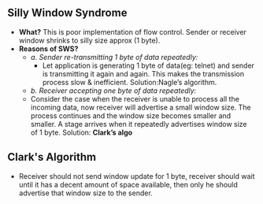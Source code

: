## Silly Window Syndrome
- **What?** This is poor implementation of flow control. Sender or receiver window shrinks to silly size approx (1 byte). 
- **Reasons of SWS?**
  - *a. Sender re-transmitting 1 byte of data repeatedly:*
    - Let application is generating 1 byte of data(eg: telnet) and sender is transmitting it again and again. This makes the transmission process slow & inefficient. Solution:Nagle’s algorithm.
  - *b. Receiver accepting one byte of data repeatedly:* 
  - Consider the case when the receiver is unable to process all the incoming data, now receiver will advertise a small window size. The process continues and the window size becomes smaller and smaller. A stage arrives when it repeatedly advertises window size of 1 byte. Solution: **Clark’s algo**

## Clark's Algorithm
- Receiver should not send window update for 1 byte, receiver should wait until it has a decent amount of space available, then only he should advertise that window size to the sender.
